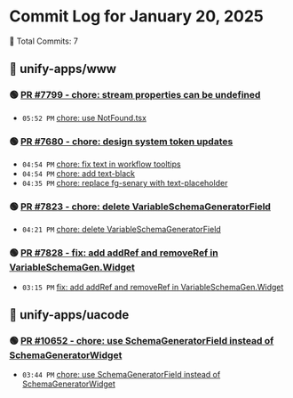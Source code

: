 # Commit Log for January 20, 2025

📝 Total Commits: 7

## 📁 unify-apps/www

### 🟢 [PR #7799 - chore: stream properties can be undefined](https://github.com/unify-apps/www/pull/7799)

- `05:52 PM` [chore: use NotFound.tsx](https://github.com/unify-apps/www/commit/6486aa8cef5fb32fdd956a3de95f3a607c81e004)

### 🟢 [PR #7680 - chore: design system token updates](https://github.com/unify-apps/www/pull/7680)

- `04:54 PM` [chore: fix text in workflow tooltips](https://github.com/unify-apps/www/commit/e2d193e1eb6d21c356405874fb7372ab3dc23689)
- `04:54 PM` [chore: add text-black](https://github.com/unify-apps/www/commit/737d4a532a3b1a048d98d7544bb638e4a9b15c96)
- `04:35 PM` [chore: replace fg-senary with text-placeholder](https://github.com/unify-apps/www/commit/09accaa94f3bf0141dbe7e58e5e71afa4b8e2425)

### 🟢 [PR #7823 - chore: delete VariableSchemaGeneratorField](https://github.com/unify-apps/www/pull/7823)

- `04:21 PM` [chore: delete VariableSchemaGeneratorField](https://github.com/unify-apps/www/commit/c6ad8cfc813e776e35d79b3349dfb5e77a76fce5)

### 🟢 [PR #7828 - fix: add addRef and removeRef in VariableSchemaGen.Widget](https://github.com/unify-apps/www/pull/7828)

- `03:15 PM` [fix: add addRef and removeRef in VariableSchemaGen.Widget](https://github.com/unify-apps/www/commit/14281c8bed81010a6fac5738592e6bc42af4dae0)

## 📁 unify-apps/uacode

### 🟢 [PR #10652 - chore: use SchemaGeneratorField instead of SchemaGeneratorWidget](https://github.com/unify-apps/uacode/pull/10652)

- `03:44 PM` [chore: use SchemaGeneratorField instead of SchemaGeneratorWidget](https://github.com/unify-apps/uacode/commit/9a9b64f960be2ace4bf4af175c3eff1cb485bbf5)


